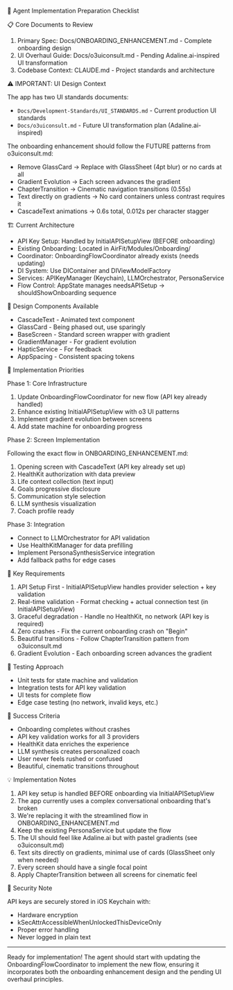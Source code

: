  🚀 Agent Implementation Preparation Checklist

  📋 Core Documents to Review

  1. Primary Spec: Docs/ONBOARDING_ENHANCEMENT.md - Complete onboarding design
  2. UI Overhaul Guide: Docs/o3uiconsult.md - Pending Adaline.ai-inspired UI transformation
  3. Codebase Context: CLAUDE.md - Project standards and architecture

  ⚠️ IMPORTANT: UI Design Context

  The app has two UI standards documents:
  - `Docs/Development-Standards/UI_STANDARDS.md` - Current production UI standards
  - `Docs/o3uiconsult.md` - Future UI transformation plan (Adaline.ai-inspired)

  The onboarding enhancement should follow the FUTURE patterns from o3uiconsult.md:
  - Remove GlassCard → Replace with GlassSheet (4pt blur) or no cards at all
  - Gradient Evolution → Each screen advances the gradient
  - ChapterTransition → Cinematic navigation transitions (0.55s)
  - Text directly on gradients → No card containers unless contrast requires it
  - CascadeText animations → 0.6s total, 0.012s per character stagger

  🏗️ Current Architecture

  - API Key Setup: Handled by InitialAPISetupView (BEFORE onboarding)
  - Existing Onboarding: Located in AirFit/Modules/Onboarding/
  - Coordinator: OnboardingFlowCoordinator already exists (needs updating)
  - DI System: Use DIContainer and DIViewModelFactory
  - Services: APIKeyManager (Keychain), LLMOrchestrator, PersonaService
  - Flow Control: AppState manages needsAPISetup → shouldShowOnboarding sequence

  🎨 Design Components Available

  - CascadeText - Animated text component
  - GlassCard - Being phased out, use sparingly
  - BaseScreen - Standard screen wrapper with gradient
  - GradientManager - For gradient evolution
  - HapticService - For feedback
  - AppSpacing - Consistent spacing tokens

  🔧 Implementation Priorities

  Phase 1: Core Infrastructure

  1. Update OnboardingFlowCoordinator for new flow (API key already handled)
  2. Enhance existing InitialAPISetupView with o3 UI patterns
  3. Implement gradient evolution between screens
  4. Add state machine for onboarding progress

  Phase 2: Screen Implementation

  Following the exact flow in ONBOARDING_ENHANCEMENT.md:
  1. Opening screen with CascadeText (API key already set up)
  2. HealthKit authorization with data preview
  3. Life context collection (text input)
  4. Goals progressive disclosure
  5. Communication style selection
  6. LLM synthesis visualization
  7. Coach profile ready

  Phase 3: Integration

  - Connect to LLMOrchestrator for API validation
  - Use HealthKitManager for data prefilling
  - Implement PersonaSynthesisService integration
  - Add fallback paths for edge cases

  🚨 Key Requirements

  1. API Setup First - InitialAPISetupView handles provider selection + key validation
  2. Real-time validation - Format checking + actual connection test (in InitialAPISetupView)
  3. Graceful degradation - Handle no HealthKit, no network (API key is required)
  4. Zero crashes - Fix the current onboarding crash on "Begin"
  5. Beautiful transitions - Follow ChapterTransition pattern from o3uiconsult.md
  6. Gradient Evolution - Each onboarding screen advances the gradient

  📝 Testing Approach

  - Unit tests for state machine and validation
  - Integration tests for API key validation
  - UI tests for complete flow
  - Edge case testing (no network, invalid keys, etc.)

  🎯 Success Criteria

  - Onboarding completes without crashes
  - API key validation works for all 3 providers
  - HealthKit data enriches the experience
  - LLM synthesis creates personalized coach
  - User never feels rushed or confused
  - Beautiful, cinematic transitions throughout

  💡 Implementation Notes

  1. API key setup is handled BEFORE onboarding via InitialAPISetupView
  2. The app currently uses a complex conversational onboarding that's broken
  3. We're replacing it with the streamlined flow in ONBOARDING_ENHANCEMENT.md
  4. Keep the existing PersonaService but update the flow
  5. The UI should feel like Adaline.ai but with pastel gradients (see o3uiconsult.md)
  6. Text sits directly on gradients, minimal use of cards (GlassSheet only when needed)
  7. Every screen should have a single focal point
  8. Apply ChapterTransition between all screens for cinematic feel

  🔐 Security Note

  API keys are securely stored in iOS Keychain with:
  - Hardware encryption
  - kSecAttrAccessibleWhenUnlockedThisDeviceOnly
  - Proper error handling
  - Never logged in plain text

  ---
  Ready for implementation! The agent should start with updating the OnboardingFlowCoordinator to
  implement the new flow, ensuring it incorporates both the onboarding enhancement design and the pending
   UI overhaul principles.
